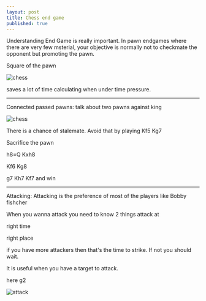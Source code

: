 ```yaml
---
layout: post
title: Chess end game
published: true
---
```


Understanding End Game is really important.
In pawn endgames where there are very few msterial, your objective is normally not to checkmate the opponent but promoting the pawn.


Square of the pawn

![chess](https://lh3.googleusercontent.com/-6-Tin_KsgzQ/VDpmAbSDonI/AAAAAAAAAI4/HmfgYa7jqn4/w481-h475-no/square-of-pawn.JPG)

saves a lot of time calculating when under time pressure.


------------------------------------

Connected passed pawns: talk about two pawns against king

![chess](https://lh4.googleusercontent.com/-1IBGnbA-apY/VDpjfA6HvxI/AAAAAAAAAIU/aoWcNNAD2oU/w484-h478-no/chess.JPG)

There is a chance of stalemate. Avoid that by playing
Kf5 Kg7

Sacrifice the pawn

h8=Q Kxh8

Kf6 Kg8

g7 Kh7
Kf7 and win

-------------------------------------

Attacking: Attacking is the preference of most of the players like Bobby fishcher

When you wanna attack you need to know 2 things
attack at 

right time

right place

if you have more attackers then that's the time to strike. If not you should wait.

It is useful when you have a target to attack.

here g2


![attack](https://lh5.googleusercontent.com/-m3Jcw7-AGko/VDpohS6QSmI/AAAAAAAAAJg/PxWGQYzlL1I/s351-no/attck.JPG)







